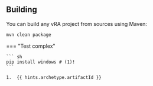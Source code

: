 ## Building
You can build any vRA project from sources using Maven:
```bash
mvn clean package
```


=== "Test complex"

    ``` sh
    pip install windows # (1)!
    ```

    1.  {{ hints.archetype.artifactId }}
